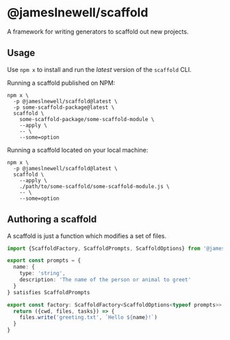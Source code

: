 # @jameslnewell/scaffold

A framework for writing generators to scaffold out new projects.

## Usage
Use `npm x` to install and run the _latest_ version of the `scaffold` CLI.

Running a scaffold published on NPM:
```console
npm x \
  -p @jameslnewell/scaffold@latest \
  -p some-scaffold-package@latest \
  scaffold \
    some-scaffold-package/some-scaffold-module \
    --apply \
    -- \
    --some=option
```

Running a scaffold located on your local machine:
```console
npm x \
  -p @jameslnewell/scaffold@latest \
  scaffold \
    --apply \
    ./path/to/some-scaffold/some-scaffold-module.js \
    -- \
    --some=option
```

## Authoring a scaffold

A scaffold is just a function which modifies a set of files.

```ts
import {ScaffoldFactory, ScaffoldPrompts, ScaffoldOptions} from '@jameslnewell/scaffold'

export const prompts = {
  name: {
    type: 'string',
    description: 'The name of the person or animal to greet'
  }
} satisfies ScaffoldPrompts

export const factory: ScaffoldFactory<ScaffoldOptions<typeof prompts>> = ({name}) => {
  return ({cwd, files, tasks}) => {
    files.write('greeting.txt', `Hello ${name}!`)
  }
}
```

